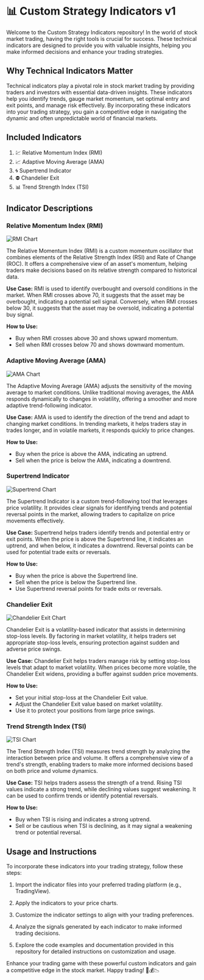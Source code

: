 # 📊 Custom Strategy Indicators v1

Welcome to the Custom Strategy Indicators repository! In the world of stock market trading, having the right tools is crucial for success. These technical indicators are designed to provide you with valuable insights, helping you make informed decisions and enhance your trading strategies.

## Why Technical Indicators Matter

Technical indicators play a pivotal role in stock market trading by providing traders and investors with essential data-driven insights. These indicators help you identify trends, gauge market momentum, set optimal entry and exit points, and manage risk effectively. By incorporating these indicators into your trading strategy, you gain a competitive edge in navigating the dynamic and often unpredictable world of financial markets.

## Included Indicators

1. 💹 Relative Momentum Index (RMI)
2. 📈 Adaptive Moving Average (AMA)
3. 🌀 Supertrend Indicator
4. ⛔ Chandelier Exit
5. 📊 Trend Strength Index (TSI)

## Indicator Descriptions

### Relative Momentum Index (RMI)
![RMI Chart](images/Relative-Momentum-Index.png)

The Relative Momentum Index (RMI) is a custom momentum oscillator that combines elements of the Relative Strength Index (RSI) and Rate of Change (ROC). It offers a comprehensive view of an asset's momentum, helping traders make decisions based on its relative strength compared to historical data.

**Use Case:** 
RMI is used to identify overbought and oversold conditions in the market. When RMI crosses above 70, it suggests that the asset may be overbought, indicating a potential sell signal. Conversely, when RMI crosses below 30, it suggests that the asset may be oversold, indicating a potential buy signal.

**How to Use:**
- Buy when RMI crosses above 30 and shows upward momentum.
- Sell when RMI crosses below 70 and shows downward momentum.

### Adaptive Moving Average (AMA)
![AMA Chart](images/Adaptive-Moving-Average.png)

The Adaptive Moving Average (AMA) adjusts the sensitivity of the moving average to market conditions. Unlike traditional moving averages, the AMA responds dynamically to changes in volatility, offering a smoother and more adaptive trend-following indicator.

**Use Case:**
AMA is used to identify the direction of the trend and adapt to changing market conditions. In trending markets, it helps traders stay in trades longer, and in volatile markets, it responds quickly to price changes.

**How to Use:**
- Buy when the price is above the AMA, indicating an uptrend.
- Sell when the price is below the AMA, indicating a downtrend.

### Supertrend Indicator
![Supertrend Chart](images/Supertrend-Indicator.png)

The Supertrend Indicator is a custom trend-following tool that leverages price volatility. It provides clear signals for identifying trends and potential reversal points in the market, allowing traders to capitalize on price movements effectively.

**Use Case:**
Supertrend helps traders identify trends and potential entry or exit points. When the price is above the Supertrend line, it indicates an uptrend, and when below, it indicates a downtrend. Reversal points can be used for potential trade exits or reversals.

**How to Use:**
- Buy when the price is above the Supertrend line.
- Sell when the price is below the Supertrend line.
- Use Supertrend reversal points for trade exits or reversals.

### Chandelier Exit
![Chandelier Exit Chart](images/Chandelier-Exit.png)

Chandelier Exit is a volatility-based indicator that assists in determining stop-loss levels. By factoring in market volatility, it helps traders set appropriate stop-loss levels, ensuring protection against sudden and adverse price swings.

**Use Case:**
Chandelier Exit helps traders manage risk by setting stop-loss levels that adapt to market volatility. When prices become more volatile, the Chandelier Exit widens, providing a buffer against sudden price movements.

**How to Use:**
- Set your initial stop-loss at the Chandelier Exit value.
- Adjust the Chandelier Exit value based on market volatility.
- Use it to protect your positions from large price swings.

### Trend Strength Index (TSI)
![TSI Chart](images/Trend-Strength-Index.png)

The Trend Strength Index (TSI) measures trend strength by analyzing the interaction between price and volume. It offers a comprehensive view of a trend's strength, enabling traders to make more informed decisions based on both price and volume dynamics.

**Use Case:**
TSI helps traders assess the strength of a trend. Rising TSI values indicate a strong trend, while declining values suggest weakening. It can be used to confirm trends or identify potential reversals.

**How to Use:**
- Buy when TSI is rising and indicates a strong uptrend.
- Sell or be cautious when TSI is declining, as it may signal a weakening trend or potential reversal.

## Usage and Instructions

To incorporate these indicators into your trading strategy, follow these steps:

1. Import the indicator files into your preferred trading platform (e.g., TradingView).

2. Apply the indicators to your price charts.

3. Customize the indicator settings to align with your trading preferences.

4. Analyze the signals generated by each indicator to make informed trading decisions.

5. Explore the code examples and documentation provided in this repository for detailed instructions on customization and usage.

Enhance your trading game with these powerful custom indicators and gain a competitive edge in the stock market. Happy trading! 🚀💰📉
